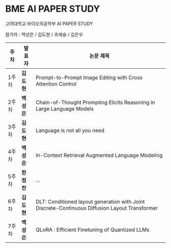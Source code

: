 # BME AI PAPER STUDY

고려대학교 바이오의공학부 AI PAPER STUDY

참가자 : 백성은 / 김도현 / 조예슬 / 김은우

| 주차 | 발표자 | 논문 제목 |
|------|--------|---------------------------------|
| 1주차 | **김도현** | Prompt-to-Prompt Image Editing with Cross Attention Control |
| 2주차 | **백성은** | Chain-of-Thought Prompting Elicits Reasoning in Large Language Models |
| 3주차 | **김도현** | Language is not all you need |
| 4주차 | **백성은** | In-Context Retrieval Augmented Language Modeling |
| 5주차 | **한정찬** | ... |
| 6주차 | **김도현** | DLT: Conditioned layout generation with Joint Discrete-Continuous Diffusion Layout Transformer |
| 7주차 | **백성은** | QLoRA : Efficient Finetuning of Quantized LLMs |
